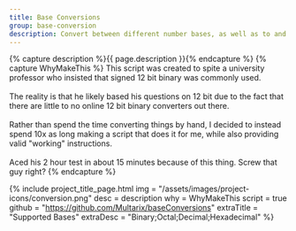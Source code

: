 ```yaml
---
title: Base Conversions
group: base-conversion
description: Convert between different number bases, as well as to and from Binary Encoded Decimal, while also supplying valid "working" instructions.
---
```


{% capture description %}{{ page.description }}{% endcapture %}
{% capture WhyMakeThis %}
This script was created to spite a university professor who insisted that signed 12 bit binary was commonly used.<br>
<br>
The reality is that he likely based his questions on 12 bit due to the fact that there are little to no online 12 bit binary converters out there.<br>
<br>
Rather than spend the time converting things by hand, I decided to instead spend 10x as long making a script that does it for me, while also providing valid "working" instructions.<br>
<br>
Aced his 2 hour test in about 15 minutes because of this thing. Screw that guy right?
{% endcapture %}


{% include project_title_page.html
	img			= "/assets/images/project-icons/conversion.png"
	desc		= description
	why			= WhyMakeThis
	script		= true
	github		= "https://github.com/Multarix/baseConversions"
	extraTitle	= "Supported Bases"
	extraDesc	= "Binary;Octal;Decimal;Hexadecimal"
%}